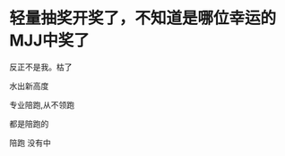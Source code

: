 # 轻量抽奖开奖了，不知道是哪位幸运的MJJ中奖了


反正不是我。枯了

水出新高度<img src="static/image/smiley/default/lol.gif" smilieid="12" border="0" alt="" />

专业陪跑,从不领跑<img src="static/image/smiley/default/lol.gif" smilieid="12" border="0" alt="" />

都是陪跑的 

陪跑 没有中
